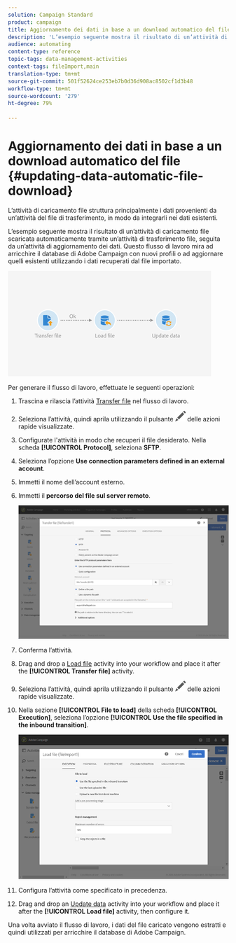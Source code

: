 ```yaml
---
solution: Campaign Standard
product: campaign
title: Aggiornamento dei dati in base a un download automatico del file
description: 'L’esempio seguente mostra il risultato di un’attività di caricamento file scaricata automaticamente tramite un’attività di trasferimento file, seguita da un’attività di aggiornamento dei dati. '
audience: automating
content-type: reference
topic-tags: data-management-activities
context-tags: fileImport,main
translation-type: tm+mt
source-git-commit: 501f52624ce253eb7b0d36d908ac8502cf1d3b48
workflow-type: tm+mt
source-wordcount: '279'
ht-degree: 79%

---
```



# Aggiornamento dei dati in base a un download automatico del file {#updating-data-automatic-file-download}

L’attività di caricamento file struttura principalmente i dati provenienti da un’attività del file di trasferimento, in modo da integrarli nei dati esistenti.

L’esempio seguente mostra il risultato di un’attività di caricamento file scaricata automaticamente tramite un’attività di trasferimento file, seguita da un’attività di aggiornamento dei dati. Questo flusso di lavoro mira ad arricchire il database di Adobe Campaign con nuovi profili o ad aggiornare quelli esistenti utilizzando i dati recuperati dal file importato.

![](assets/load_file_workflow_ex1.png)

Per generare il flusso di lavoro, effettuate le seguenti operazioni:

1. Trascina e rilascia l’attività [Transfer file](../../automating/using/transfer-file.md) nel flusso di lavoro.
1. Seleziona l’attività, quindi aprila utilizzando il pulsante ![](assets/edit_darkgrey-24px.png) delle azioni rapide visualizzate.
1. Configurate l&#39;attività in modo che recuperi il file desiderato. Nella scheda **[!UICONTROL Protocol]**, seleziona **SFTP**.
1. Seleziona l’opzione **Use connection parameters defined in an external account**.
1. Immetti il nome dell’account esterno.
1. Immetti il **percorso del file sul server remoto**.

   ![](assets/wkf_file_transfer_07.png)

1. Conferma l’attività.
1. Drag and drop a [Load file](../../automating/using/load-file.md) activity into your workflow and place it after the **[!UICONTROL Transfer file]** activity.
1. Seleziona l’attività, quindi aprila utilizzando il pulsante ![](assets/edit_darkgrey-24px.png) delle azioni rapide visualizzate.
1. Nella sezione **[!UICONTROL File to load]** della scheda **[!UICONTROL Execution]**, seleziona l’opzione **[!UICONTROL Use the file specified in the inbound transition]**.

   ![](assets/wkf_file_loading8.png)

1. Configura l’attività come specificato in precedenza.
1. Drag and drop an [Update data](../../automating/using/update-data.md) activity into your workflow and place it after the **[!UICONTROL Load file]** activity, then configure it.

Una volta avviato il flusso di lavoro, i dati del file caricato vengono estratti e quindi utilizzati per arricchire il database di Adobe Campaign.
